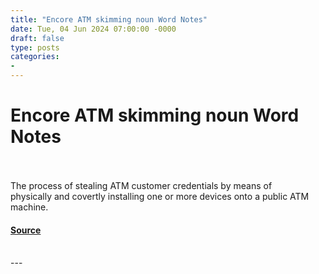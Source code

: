 ```yaml
---
title: "Encore ATM skimming noun Word Notes"
date: Tue, 04 Jun 2024 07:00:00 -0000
draft: false
type: posts
categories: 
- 
---
```

# Encore ATM skimming noun Word Notes

<br/>

<br/>
The process of stealing ATM customer credentials by means of physically and covertly installing one or more devices onto a public ATM machine.

#### [Source](https://thecyberwire.com/podcasts/word-notes/34/notes)

<br/>
---
